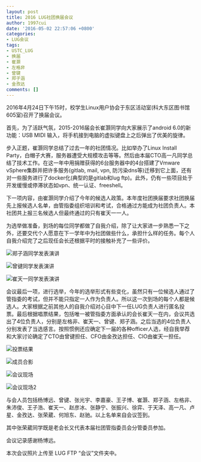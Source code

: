 ```yaml
---
layout: post
title: 2016 LUG社团换届会议
author: 1997cui
date: '2016-05-02 22:57:06 +0800'
categories:
- LUG会议
tags:
- USTC_LUG
- 换届
- 崔灏
- 左格非
- 曾键
- 郑子涵
- 金孜达
comments: []
---
```

2016年4月24日下午15时，校学生Linux用户协会于东区活动室(科大东区图书馆605室)召开了换届会议。

首先，为了活跃气氛，2015-2016届会长崔灏同学向大家展示了android 6.0的新功能：USB MIDI 输入，将手机接到电脑的虚拟键盘上之后弹出了优美的旋律。

步入正题，崔灏同学总结了过去一年的社团情况。比如举办了Linux Install Party，白帽子大赛，服务器遭受大规模攻击等等。然后由本届CTO高一凡同学总结了技术工作。在这一年中用捐赠获得的6台服务器中的4台搭建了Vmware vSphere集群并把许多服务(gitlab, mail, vpn, 防污染dns等)迁移到它上面，还有对一些服务进行了docker化(典型的是gitlab和lug ftp)。此外，仍有一些项目处于开发缓慢或停滞状态如vpn、统一认证、freeshell。

下一项内容，由崔灏同学介绍了今年的候选人政策。本年度社团换届要求社团换届先上报候选人名单，由管指委组织培训和考试，合格通过方能成为社团负责人。本社团共上报三名候选人但最终通过的只有崔天一一人。

为选举做准备，到场的每位同学都做了自我介绍，除了让大家进一步熟悉一下之外，还要交代个人愿意在下一学年中为社团做些什么，承担什么样的任务。每个人自我介绍完了之后现任会长还根据平时的接触补充了一些评价。

![郑子涵同学发表演讲](http://ftp.ustclug.org/%E4%BC%9A%E8%AE%AE/2016.04.24_%E6%8D%A2%E5%B1%8A%E5%A4%A7%E4%BC%9A/IMG_20160424_162306.jpg)

![曾键同学发表演讲](http://ftp.ustclug.org/%E4%BC%9A%E8%AE%AE/2016.04.24_%E6%8D%A2%E5%B1%8A%E5%A4%A7%E4%BC%9A/IMG_20160424_162405.jpg)

![崔天一同学发表演讲](http://ftp.ustclug.org/%E4%BC%9A%E8%AE%AE/2016.04.24_%E6%8D%A2%E5%B1%8A%E5%A4%A7%E4%BC%9A/photo_2016-04-29_22-07-36.jpg)

会议最后一项，进行选举，今年的选举形式有些变化，虽然只有一位候选人通过了管指委的考试，但并不能只指定一人作为负责人。所以这一次到场的每个人都是候选人。大家根据之前其他人的自我介绍对心目中下一任LUG负责人进行匿名投票。最后根据唱票结果，包括唯一被管指委方面承认的会长崔天一在内，会议共选出了4位负责人，分别是左格非、崔天一、曾键、郑子涵。之后当选的4位负责人分别发表了当选感言。按照惯例还应确定下一届的各种officer人选，经自我举荐和大家讨论确定了CTO由曾键担任、CFO由金孜达担任、CIO由崔天一担任。

![投票结果](http://ftp.ustclug.org/%E4%BC%9A%E8%AE%AE/2016.04.24_%E6%8D%A2%E5%B1%8A%E5%A4%A7%E4%BC%9A/IMG_20160424_162824.jpg)

![成员合影](http://ftp.ustclug.org/%E4%BC%9A%E8%AE%AE/2016.04.24_%E6%8D%A2%E5%B1%8A%E5%A4%A7%E4%BC%9A/IMG_20160424_162757.jpg)

![会议现场](ttp://ftp.ustclug.org/%E4%BC%9A%E8%AE%AE/2016.04.24_%E6%8D%A2%E5%B1%8A%E5%A4%A7%E4%BC%9A/photo_2016-04-29_22-07-22.jpg)

![会议现场2](http://ftp.ustclug.org/%E4%BC%9A%E8%AE%AE/2016.04.24_%E6%8D%A2%E5%B1%8A%E5%A4%A7%E4%BC%9A/photo_2016-04-29_22-07-29.jpg)

与会人员包括杨博远、曾键、张光宇、李嘉豪、王子博、崔灏、郑子涵、左格非、朱沛俊、王子浩、崔天一、赵彦冰、张静宁、张振兴、徐弈、于天泽、高一凡、卢星、金孜达、张荣葳、何旭东、赵驰。以上名单来自会议签到。

其中张荣葳同学既是老会长又代表本届社团管指委员会分管委员参加。

会议记录感谢杨博远。

本次会议照片上传至 LUG FTP “会议”文件夹中。

